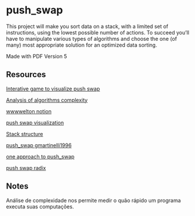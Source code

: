 # push_swap

This project will make you sort data on a stack, with a limited set of instructions, using
the lowest possible number of actions. To succeed you’ll have to manipulate various
types of algorithms and choose the one (of many) most appropriate solution for an
optimized data sorting.

Made with PDF Version 5

## Resources

[Interative game to visualize push swap](https://phemsi-a.itch.io/push-swap)

[Analysis of algorithms complexity](https://en.wikipedia.org/wiki/Analysis_of_algorithms)

[wwwwelton notion](https://bumpy-truffle-c97.notion.site/Push_swap-083c229036284c84a802166ccb02126c)

[push swap visualization](https://whimsical.com/push-swap-checker-AeuM51nCzTm2wVJ6qSn5DC)

[Stack structure](https://www.programiz.com/dsa/stack)

[push_swap gmartinelli1996](https://github.com/gmartinelli1996/42_push_swap)

[one approach to push_swap](https://outline.com/J5tfjz)

[push swap radix](https://medium.com/nerd-for-tech/push-swap-tutorial-fa746e6aba1e)

## Notes

Análise de complexidade nos permite medir o quão rápido um programa executa suas computações.
